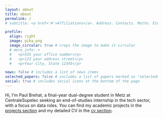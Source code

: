 ```yaml
---
layout: about
title: about
permalink: /
# subtitle: <a href='#'>Affiliations</a>. Address. Contacts. Motto. Etc.

profile:
  align: right
  image: pika.png
  image_circular: true # crops the image to make it circular
  # more_info: >
  #   <p>555 your office number</p>
  #   <p>123 your address street</p>
  #   <p>Your City, State 12345</p>

news: false # includes a list of news items
selected_papers: false # includes a list of papers marked as "selected={true}"
social: true # includes social icons at the bottom of the page
---
```


Hi, I'm Paul Brehat, a final-year dual-degree student in Metz at CentraleSupelec seeking an end-of-studies internship in the tech sector, with a focus on data roles. You can find my academic projects in the [projects section](/al-folio/publications/) and my detailed CV in the [cv section](/al-folio/cv/).
